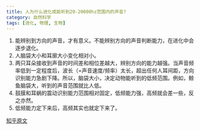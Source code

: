 ```yaml
---
title: 人为什么进化成能听到20-20000hz范围内的声音?
category: 自然科学
tags: [进化, 物理, 生物]
---
```


1. 能辨别到方向的声音，才有意义。不能辨别方向的声音判断能力，在进化中会逐步退化。<!--more-->
2. 人脑袋大小和耳廓大小变化相对小。
3. 两只耳朵接收到声音的时间差和相位差越大，辨别方向的能力越强。当声音频率低到一定程度后，波长（=声音速度/频率）太长，超出任何人耳间距，方向识别能力急剧下降。所以，脑袋大小，决定动物能听到的低频范围。例如，鲸鱼脑袋大，听到的声音范围就比人低。
4. 鼓膜和耳蜗的震动识别能力范围相对固定，低频能力强，高频就会差一些，反之亦然。
5. 低频能力定下来后，高频其实也就定下来了。

[知乎原文](https://www.zhihu.com/question/37195449/answer/70964605)

